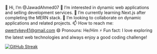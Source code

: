 👋 Hi, I’m @JawadAhmed07
👀 I’m interested in dynamic web applications and selling development services.
🌱 I’m currently learning Next.js after completing the MERN stack.
💞️ I’m looking to collaborate on dynamic applications and related projects.
📫 How to reach me: qwertykey41@gmail.com
😄 Pronouns: He/Him
⚡ Fun fact: I love exploring the latest web technologies and always enjoy a good coding challenge!

[![GitHub Streak](https://streak-stats.demolab.com/?user=JawadAhmed07)](https://git.io/streak-stats)


<!---
JawadAhmed07/JawadAhmed07 is a ✨ special ✨ repository because its `README.md` (this file) appears on your GitHub profile.
You can click the Preview link to take a look at your changes.
--->
